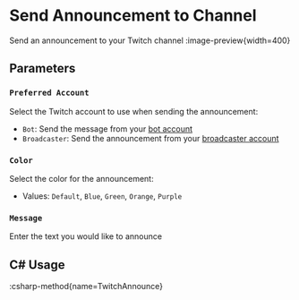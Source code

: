 # Send Announcement to Channel
Send an announcement to your Twitch channel
:image-preview{width=400}

## Parameters
### `Preferred Account`
Select the Twitch account to use when sending the announcement:
- `Bot`: Send the message from your [bot account](/guide/platforms/twitch#accounts)
- `Broadcaster`: Send the announcement from your [broadcaster account](/guide/platforms/twitch#accounts)

### `Color`
Select the color for the announcement:
- Values: `Default`, `Blue`, `Green`, `Orange`, `Purple`

### `Message`
Enter the text you would like to announce

## C# Usage
:csharp-method{name=TwitchAnnounce}